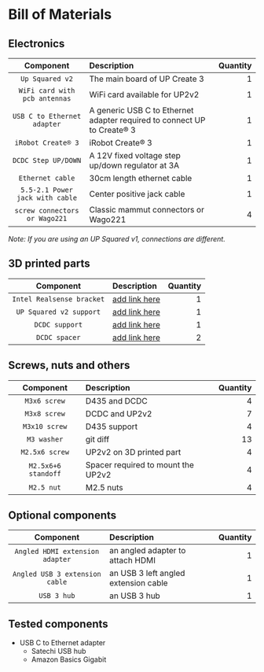 # Bill of Materials

## Electronics

| Component | Description | Quantity |
| :---:         |     :---      |          ---: |
| `Up Squared v2`  | The main board of UP Create 3 | 1 |
| `WiFi card with pcb antennas` | WiFi card available for UP2v2 | 1 |
| `USB C to Ethernet adapter`  | A generic USB C to Ethernet adapter required to connect UP to Create® 3 | 1 |
| `iRobot Create® 3`  | iRobot Create® 3 | 1 |
| `DCDC Step UP/DOWN` | A 12V fixed voltage step up/down regulator at 3A | 1 |
| `Ethernet cable` | 30cm length ethernet cable | 1 |
| `5.5-2.1 Power jack with cable` | Center positive jack cable | 1 |
| `screw connectors or Wago221` | Classic mammut connectors or Wago221 | 4 |


*Note: If you are using an UP Squared v1, connections are different.*



## 3D printed parts

| Component | Description | Quantity |
| :---:         |     :---      |          ---: |
| `Intel Realsense bracket`  | [add link here]() | 1 |
| `UP Squared v2 support` | [add link here]() | 1 |
| `DCDC support` | [add link here]() | 1 |
| `DCDC spacer` | [add link here]() | 2 |



## Screws, nuts and others

| Component | Description | Quantity |
| :---:         |     :---      |          ---: |
| `M3x6 screw`  | D435 and DCDC | 4 |
| `M3x8 screw` | DCDC and UP2v2 | 7 |
| `M3x10 screw` | D435 support    | 4 |
| `M3 washer`   | git diff       | 13 |
| `M2.5x6 screw` | UP2v2 on 3D printed part | 4 |
| `M2.5x6+6 standoff` | Spacer required to mount the UP2v2 | 4 |
| `M2.5 nut` | M2.5 nuts | 4 |


## Optional components

| Component | Description | Quantity |
| :---:         |     :---      |          ---: |
| `Angled HDMI extension adapter`  | an angled adapter to attach HDMI | 1 |
| `Angled USB 3 extension cable` | an USB 3 left angled extension cable | 1 |
| `USB 3 hub` | an USB 3 hub | 1 |



## Tested components

- USB C to Ethernet adapter
    - Satechi USB hub
    - Amazon Basics Gigabit










